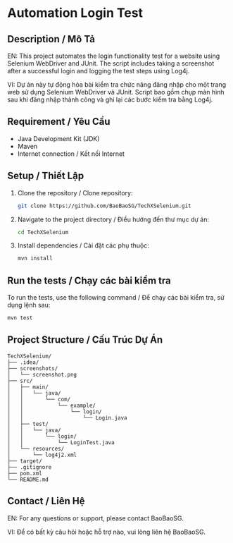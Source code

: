 
# Automation Login Test

## Description / Mô Tả

EN: This project automates the login functionality test for a website using Selenium WebDriver and JUnit. The script includes taking a screenshot after a successful login and logging the test steps using Log4j.

VI: Dự án này tự động hóa bài kiểm tra chức năng đăng nhập cho một trang web sử dụng Selenium WebDriver và JUnit. Script bao gồm chụp màn hình sau khi đăng nhập thành công và ghi lại các bước kiểm tra bằng Log4j.

## Requirement / Yêu Cầu

- Java Development Kit (JDK)
- Maven
- Internet connection / Kết nối Internet

## Setup / Thiết Lập

1. Clone the repository / Clone repository:
   ```bash
   git clone https://github.com/BaoBaoSG/TechXSelenium.git
   ```

2. Navigate to the project directory / Điều hướng đến thư mục dự án:
   ```bash
   cd TechXSelenium
   ```

3. Install dependencies / Cài đặt các phụ thuộc:
   ```bash
   mvn install
   ```

## Run the tests / Chạy các bài kiểm tra

To run the tests, use the following command / Để chạy các bài kiểm tra, sử dụng lệnh sau:
```bash
mvn test
```

## Project Structure / Cấu Trúc Dự Án

```
TechXSelenium/
├── .idea/
├── screenshots/
│   └── screenshot.png
├── src/
│   ├── main/
│   │   └── java/
│   │       └── com/
│   │           └── example/
│   │               └── login/
│   │                   └── Login.java
│   ├── test/
│   │   └── java/
│   │       └── login/
│   │           └── LoginTest.java
│   └── resources/
│       └── log4j2.xml
├── target/
├── .gitignore
├── pom.xml
└── README.md
```



## Contact / Liên Hệ

EN: For any questions or support, please contact BaoBaoSG.

VI: Để có bất kỳ câu hỏi hoặc hỗ trợ nào, vui lòng liên hệ BaoBaoSG.